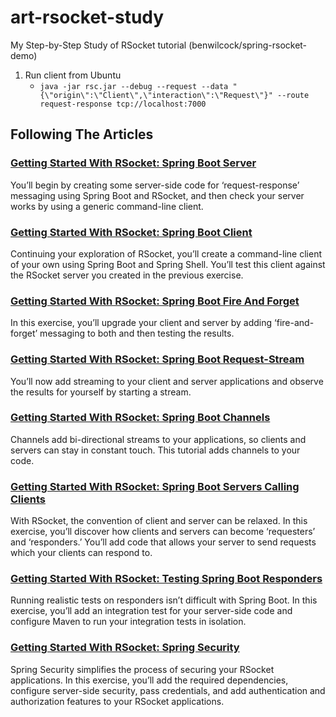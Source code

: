 # art-rsocket-study
My Step-by-Step Study of RSocket tutorial (benwilcock/spring-rsocket-demo)

1.  Run client from Ubuntu
    -  `java -jar rsc.jar --debug --request --data "{\"origin\":\"Client\",\"interaction\":\"Request\"}" --route request-response tcp://localhost:7000`


## Following The Articles

### [Getting Started With RSocket: Spring Boot Server](https://spring.io/blog/2020/03/02/getting-started-with-rsocket-spring-boot-server)

You’ll begin by creating some server-side code for ‘request-response’ messaging using Spring Boot and RSocket, and then check your server works by using a generic command-line client.

### [Getting Started With RSocket: Spring Boot Client](https://spring.io/blog/2020/03/09/getting-started-with-rsocket-spring-boot-client)

Continuing your exploration of RSocket, you’ll create a command-line client of your own using Spring Boot and Spring Shell. You’ll test this client against the RSocket server you created in the previous exercise.

### [Getting Started With RSocket: Spring Boot Fire And Forget](https://spring.io/blog/2020/03/16/getting-started-with-rsocket-spring-boot-fire-and-forget)

In this exercise, you’ll upgrade your client and server by adding ‘fire-and-forget’ messaging to both and then testing the results.

### [Getting Started With RSocket: Spring Boot Request-Stream](https://spring.io/blog/2020/03/23/getting-started-with-rsocket-spring-boot-request-stream)

You’ll now add streaming to your client and server applications and observe the results for yourself by starting a stream.

### [Getting Started With RSocket: Spring Boot Channels](https://spring.io/blog/2020/04/06/getting-started-with-rsocket-spring-boot-channels)

Channels add bi-directional streams to your applications, so clients and servers can stay in constant touch. This tutorial adds channels to your code.

### [Getting Started With RSocket: Spring Boot Servers Calling Clients](https://spring.io/blog/2020/05/12/getting-started-with-rsocket-servers-calling-clients)

With RSocket, the convention of client and server can be relaxed. In this exercise, you’ll discover how clients and servers can become ‘requesters’ and ‘responders.’  You’ll add code that allows your server to send requests which your clients can respond to.

### [Getting Started With RSocket: Testing Spring Boot Responders](https://spring.io/blog/2020/05/25/getting-started-with-rsocket-testing-spring-boot-responders)

Running realistic tests on responders isn’t difficult with Spring Boot. In this exercise, you’ll add an integration test for your server-side code and configure Maven to run your integration tests in isolation.

### [Getting Started With RSocket: Spring Security](https://spring.io/blog/2020/06/17/getting-started-with-rsocket-spring-security)

Spring Security simplifies the process of securing your RSocket applications. In this exercise, you’ll add the required dependencies, configure server-side security, pass credentials, and add authentication and authorization features to your RSocket applications.
